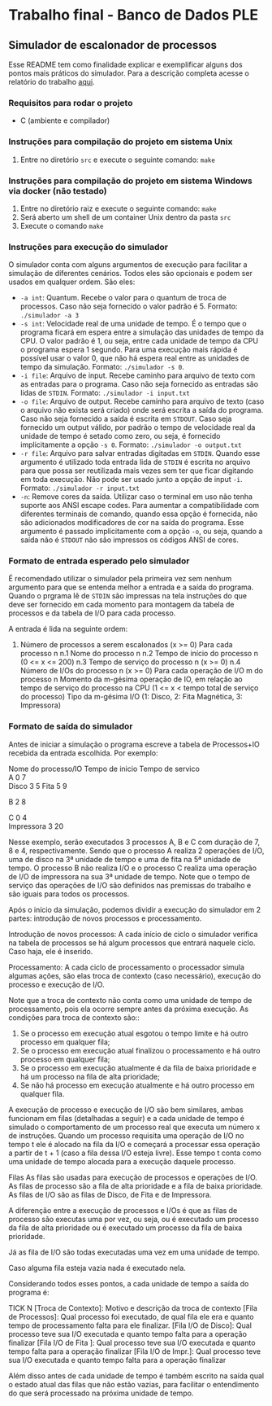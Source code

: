 # Trabalho final - Banco de Dados PLE
## Simulador de escalonador de processos

Esse README tem como finalidade explicar e exemplificar alguns dos pontos mais práticos do simulador. Para a descrição completa acesse o relatório do trabalho [aqui](https://docs.google.com/document/d/1gABO4QzEpfpvpKrXuyFM65EGWOOAtwwMjshfHCgcttM/edit?usp=sharing).

### Requisitos para rodar o projeto

- C (ambiente e compilador)

### Instruções para compilação do projeto em sistema Unix
1. Entre no diretório `src` e execute o seguinte comando: `make`

### Instruções para compilação do projeto em sistema Windows via docker (não testado)
1. Entre no diretório raiz e execute o seguinte comando: `make`
2. Será aberto um shell de um container Unix dentro da pasta `src`
3. Execute o comando `make`


### Instruções para execução do simulador

O simulador conta com alguns argumentos de execução para facilitar a simulação de diferentes cenários. Todos eles são opcionais e podem ser usados em qualquer ordem. São eles:

- `-a int`: Quantum. Recebe o valor para o quantum de troca de processos. Caso não seja fornecido o valor padrão é 5. Formato: `./simulador -a 3`
- `-s int`: Velocidade real de uma unidade de tempo. É o tempo que o programa ficará em espera entre a simulação das unidades de tempo da CPU. O valor padrão é 1, ou seja, entre cada unidade de tempo da CPU o programa espera 1 segundo. Para uma execução mais rápida é possível usar o valor 0, que não há espera real entre as unidades de tempo da simulação. Formato: `./simulador -s 0`.
- `-i file`: Arquivo de input. Recebe caminho para arquivo de texto com as entradas para o programa. Caso não seja fornecido as entradas são lidas de `STDIN`. Formato: `./simulador -i input.txt`
- `-o file`: Arquivo de output. Recebe caminho para arquivo de texto (caso o arquivo não exista será criado) onde será escrita a saída do programa. Caso não seja fornecido a saída é escrita em `STDOUT`. Caso seja fornecido um output válido, por padrão o tempo de velocidade real da unidade de tempo é setado como zero, ou seja, é fornecido implicitamente a opção `-s 0`. Formato: `./simulador -o output.txt`
- `-r file`: Arquivo para salvar entradas digitadas em `STDIN`. Quando esse argumento é utilizado toda entrada lida de `STDIN` é escrita no arquivo para que possa ser reutilizada mais vezes sem ter que ficar digitando em toda execução. Não pode ser usado junto a opção de input `-i`. Formato: `./simulador -r input.txt`
- `-n`: Remove cores da saída. Utilizar caso o terminal em uso não tenha suporte aos ANSI escape codes. Para aumentar a compatibilidade com diferentes terminais de comando, quando essa opção é fornecida, não são adicionados modificadores de cor na saída do programa. Esse argumento é passado implicitamente com a opção `-o`, ou seja, quando a saída não é `STDOUT` não são impressos os códigos ANSI de cores.

### Formato de entrada esperado pelo simulador

É recomendado utilizar o simulador pela primeira vez sem nenhum argumento para que se entenda melhor a entrada e a saída do programa. Quando o prgrama lê de `STDIN` são impressas na tela instruções do que deve ser fornecido em cada momento para montagem da tabela de processos e da tabela de I/O para cada processo.

A entrada é lida na seguinte ordem:

1. Número de processos a serem escalonados (x >= 0)
Para cada processo n
    n.1 Nome do processo n
    n.2 Tempo de início do processo n (0 <= x <= 200)
    n.3 Tempo de serviço do processo n (x >= 0)
    n.4 Número de I/Os do processo n (x >= 0)
    Para cada operação de I/O m do processo n
        Momento da m-gésima operação de IO, em relação ao tempo de serviço do processo na CPU (1 <= x < tempo total de serviço do processo)
        Tipo da m-gésima I/O (1: Disco, 2: Fita Magnética, 3: Impressora)

### Formato de saída do simulador

Antes de iniciar a simulação o programa escreve a tabela de Processos+IO recebida da entrada escolhida. Por exemplo:

Nome do processo/IO   Tempo de inicio     Tempo de servico    
A                     0                   7                   
Disco                 3                   5
Fita                  5                   9

B                     2                   8                   

C                     0                   4                   
Impressora            3                   20

Nesse exemplo, serão executados 3 processos A, B e C com duração de 7, 8 e 4, respectivamente. Sendo que o processo A realiza 2 operações de I/O, uma de disco na 3ª unidade de tempo e uma de fita na 5ª unidade de tempo. O processo B não realiza I/O e o processo C realiza uma operação de I/O de impressora na sua 3ª unidade de tempo. Note que o tempo de serviço das operações de I/O são definidos nas premissas do trabalho e são iguais para todos os processos.

Após o início da simulação, podemos dividir a execução do simulador em 2 partes: introdução de novos processos e processamento.

Introdução de novos processos:
A cada início de ciclo o simulador verifica na tabela de processos se há algum processos que entrará naquele ciclo. Caso haja, ele é inserido.

Processamento:
A cada ciclo de processamento o processador simula algumas ações, são elas troca de contexto (caso necessário), execução do processo e execução de I/O.

Note que a troca de contexto não conta como uma unidade de tempo de processamento, pois ela ocorre sempre antes da próxima execução. As condições para troca de contexto são::
1. Se o processo em execução atual esgotou o tempo limite e há outro processo em qualquer fila;
2. Se o processo em execução atual finalizou o processamento e há outro processo em qualquer fila;
3. Se o processo em execução atualmente é da fila de baixa prioridade e há um  processo na fila de alta prioridade;
4. Se não há processo em execução atualmente e há outro processo em qualquer fila.


A execução de processo e execução de I/O são bem similares, ambas funcionam em filas (detalhadas a seguir) e a cada unidade de tempo é simulado o comportamento de um processo real que executa um número x de instruções. Quando um processo requisita uma operação de I/O no tempo t ele é alocado na fila da I/O e começará a processar essa operação a partir de t + 1 (caso a fila dessa I/O esteja livre). Esse tempo t conta como uma unidade de tempo alocada para a execução daquele processo.

Filas
As filas são usadas para execução de processos e operações de I/O. As filas de processo são a fila de alta prioridade e a fila de baixa prioridade. As filas de I/O são as filas de Disco, de Fita e de Impressora.

A diferenção entre a execução de processos e I/Os é que as filas de processo são executas uma por vez, ou seja, ou é executado um processo da fila de alta prioridade ou é executado um processo da fila de baixa prioridade.

Já as fila de I/O são todas executadas uma vez em uma unidade de tempo.

Caso alguma fila esteja vazia nada é executado nela.

Considerando todos esses pontos, a cada unidade de tempo a saída do programa é:

TICK N
[Troca de Contexto]: Motivo e descrição da troca de contexto
[Fila de Processos]: Qual processo foi executado, de qual fila ele era e quanto tempo de processamento falta para ele finalizar.
[Fila I/O de Disco]: Qual processo teve sua I/O executada e quanto tempo falta para a operação finalizar
[Fila I/O de Fita ]: Qual processo teve sua I/O executada e quanto tempo falta para a operação finalizar
[Fila I/O de Impr.]: Qual processo teve sua I/O executada e quanto tempo falta para a operação finalizar

Além disso antes de cada unidade de tempo é também escrito na saída qual o estado atual das filas que não estão vazias, para facilitar o entendimento do que será processado na próxima unidade de tempo.